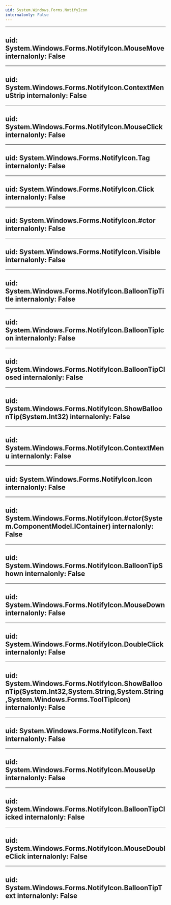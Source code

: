 ```yaml
---
uid: System.Windows.Forms.NotifyIcon
internalonly: False
---
```


---
uid: System.Windows.Forms.NotifyIcon.MouseMove
internalonly: False
---

---
uid: System.Windows.Forms.NotifyIcon.ContextMenuStrip
internalonly: False
---

---
uid: System.Windows.Forms.NotifyIcon.MouseClick
internalonly: False
---

---
uid: System.Windows.Forms.NotifyIcon.Tag
internalonly: False
---

---
uid: System.Windows.Forms.NotifyIcon.Click
internalonly: False
---

---
uid: System.Windows.Forms.NotifyIcon.#ctor
internalonly: False
---

---
uid: System.Windows.Forms.NotifyIcon.Visible
internalonly: False
---

---
uid: System.Windows.Forms.NotifyIcon.BalloonTipTitle
internalonly: False
---

---
uid: System.Windows.Forms.NotifyIcon.BalloonTipIcon
internalonly: False
---

---
uid: System.Windows.Forms.NotifyIcon.BalloonTipClosed
internalonly: False
---

---
uid: System.Windows.Forms.NotifyIcon.ShowBalloonTip(System.Int32)
internalonly: False
---

---
uid: System.Windows.Forms.NotifyIcon.ContextMenu
internalonly: False
---

---
uid: System.Windows.Forms.NotifyIcon.Icon
internalonly: False
---

---
uid: System.Windows.Forms.NotifyIcon.#ctor(System.ComponentModel.IContainer)
internalonly: False
---

---
uid: System.Windows.Forms.NotifyIcon.BalloonTipShown
internalonly: False
---

---
uid: System.Windows.Forms.NotifyIcon.MouseDown
internalonly: False
---

---
uid: System.Windows.Forms.NotifyIcon.DoubleClick
internalonly: False
---

---
uid: System.Windows.Forms.NotifyIcon.ShowBalloonTip(System.Int32,System.String,System.String,System.Windows.Forms.ToolTipIcon)
internalonly: False
---

---
uid: System.Windows.Forms.NotifyIcon.Text
internalonly: False
---

---
uid: System.Windows.Forms.NotifyIcon.MouseUp
internalonly: False
---

---
uid: System.Windows.Forms.NotifyIcon.BalloonTipClicked
internalonly: False
---

---
uid: System.Windows.Forms.NotifyIcon.MouseDoubleClick
internalonly: False
---

---
uid: System.Windows.Forms.NotifyIcon.BalloonTipText
internalonly: False
---
